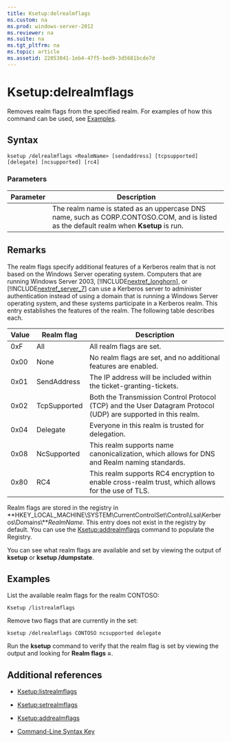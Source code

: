 ```yaml
---
title: Ksetup:delrealmflags
ms.custom: na
ms.prod: windows-server-2012
ms.reviewer: na
ms.suite: na
ms.tgt_pltfrm: na
ms.topic: article
ms.assetid: 22053041-1eb4-47f5-bed9-3d5681bcde7d
---
```

# Ksetup:delrealmflags
Removes realm flags from the specified realm.  For examples of how this command can be used, see [Examples](#BKMK_Examples).  
  
## Syntax  
  
```  
ksetup /delrealmflags <RealmName> [sendaddress] [tcpsupported] [delegate] [ncsupported] [rc4]  
```  
  
### Parameters  
  
|Parameter|Description|  
|-------------|---------------|  
|<RealmName>|The realm name is stated as an uppercase DNS name, such as CORP.CONTOSO.COM, and is listed as the default realm when **Ksetup** is run.|  
  
## Remarks  
The realm flags specify additional features of a Kerberos realm that is not based on the Windows Server operating system. Computers that are running Windows Server 2003, [!INCLUDE[nextref_longhorn](includes/nextref_longhorn_md.md)], or [!INCLUDE[nextref_server_7](includes/nextref_server_7_md.md)] can use a Kerberos server to administer authentication instead of using a domain that is running a Windows Server operating system, and these systems participate in a Kerberos realm. This entry establishes the features of the realm. The following table describes each.  
  
|Value|Realm flag|Description|  
|---------|--------------|---------------|  
|0xF|All|All realm flags are set.|  
|0x00|None|No realm flags are set, and no additional features are enabled.|  
|0x01|SendAddress|The IP address will be included within the ticket\-granting\-tickets.|  
|0x02|TcpSupported|Both the Transmission Control Protocol \(TCP\) and the User Datagram Protocol \(UDP\) are supported in this realm.|  
|0x04|Delegate|Everyone in this realm is trusted for delegation.|  
|0x08|NcSupported|This realm supports name canonicalization, which allows for DNS and Realm naming standards.|  
|0x80|RC4|This realm supports RC4 encryption to enable cross\-realm trust, which allows for the use of TLS.|  
  
Realm flags are stored in the registry in **HKEY\_LOCAL\_MACHINE\\SYSTEM\\CurrentControlSet\\Control\\Lsa\\Kerberos\\Domains\\***RealmName*. This entry does not exist in the registry by default. You can use the [Ksetup:addrealmflags](Ksetup-addrealmflags.md) command to populate the Registry.  
  
You can see what realm flags are available and set by viewing the output of **ksetup** or **ksetup \/dumpstate**.  
  
## <a name="BKMK_Examples"></a>Examples  
List the available realm flags for the realm CONTOSO:  
  
```  
Ksetup /listrealmflags  
```  
  
Remove two flags that are currently in the set:  
  
```  
ksetup /delrealmflags CONTOSO ncsupported delegate  
```  
  
Run the **ksetup** command to verify that the realm flag is set by viewing the output and looking for **Realm flags \=**.  
  
## Additional references  
  
-   [Ksetup:listrealmflags](Ksetup-listrealmflags.md)  
  
-   [Ksetup:setrealmflags](Ksetup-setrealmflags.md)  
  
-   [Ksetup:addrealmflags](Ksetup-addrealmflags.md)  
  
-   [Command-Line Syntax Key](Command-Line-Syntax-Key.md)  
  

